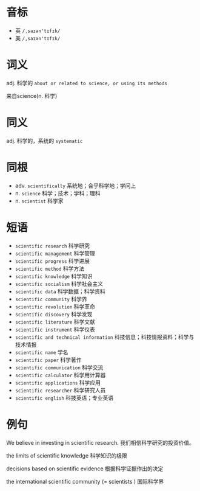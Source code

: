 # 音标

- 英 `/ˌsaɪən'tɪfɪk/`
- 美 `/,saɪən'tɪfɪk/`

# 词义

adj. 科学的
`about or related to science, or using its methods`



来自science(n. 科学)

# 同义

adj. 科学的，系统的
`systematic`

# 同根

- adv. `scientifically` 系统地；合乎科学地；学问上
- n. `science` 科学；技术；学科；理科
- n. `scientist` 科学家

# 短语

- `scientific research` 科学研究
- `scientific management` 科学管理
- `scientific progress` 科学进展
- `scientific method` 科学方法
- `scientific knowledge` 科学知识
- `scientific socialism` 科学社会主义
- `scientific data` 科学数据；科学资料
- `scientific community` 科学界
- `scientific revolution` 科学革命
- `scientific discovery` 科学发现
- `scientific literature` 科学文献
- `scientific instrument` 科学仪表
- `scientific and technical information` 科技信息；科技情报资料；科学与技术情报
- `scientific name` 学名
- `scientific paper` 科学著作
- `scientific communication` 科学交流
- `scientific calculator` 科学用计算器
- `scientific applications` 科学应用
- `scientific researcher` 科学研究人员
- `scientific english` 科技英语；专业英语

# 例句

We believe in investing in scientific research.
我们相信科学研究的投资价值。

the limits of scientific knowledge
科学知识的极限

decisions based on scientific evidence
根据科学证据作出的决定

the international scientific community (= scientists )
国际科学界


